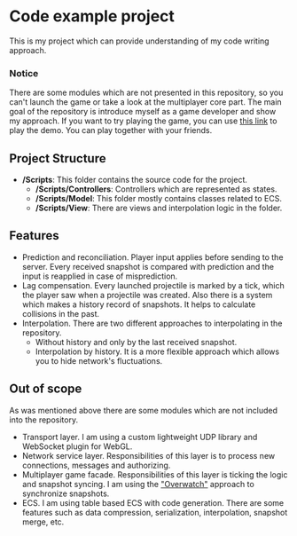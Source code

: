 # Code example project

This is my project which can provide understanding of my code writing approach.
### Notice

There are some modules which are not presented in this repository, so you can't launch the game or take a look at the multiplayer core part. The main goal of the repository is introduce myself as a game developer and show my approach. If you want to try playing the game, you can use [this link](http://18.189.28.22) to play the demo. You can play together with your friends.
## Project Structure

- **/Scripts**: This folder contains the source code for the project.
  - **/Scripts/Controllers**: Controllers which are represented as states.
  - **/Scripts/Model**: This folder mostly contains classes related to ECS.
  - **/Scripts/View**: There are views and interpolation logic in the folder.

## Features

- Prediction and reconciliation. Player input applies before sending to the server. Every received snapshot is compared with prediction and the input is reapplied in case of misprediction.
- Lag compensation. Every launched projectile is marked by a tick, which the player saw when a projectile was created. Also there is a system which makes a history record of snapshots. It helps to calculate collisions in the past.
- Interpolation. There are two different approaches to interpolating in the repository.
  - Without history and only by the last received snapshot.
  - Interpolation by history. It is a more flexible approach which allows you to hide network's fluctuations.

## Out of scope

As was mentioned above there are some modules which are not included into the repository. 

- Transport layer. I am using a custom lightweight UDP library and WebSocket plugin for WebGL.
- Network service layer. Responsibilities of this layer is to process new connections, messages and authorizing.
- Multiplayer game facade. Responsibilities of this layer is ticking the logic and snapshot syncing. I am using the ["Overwatch"](https://www.youtube.com/watch?v=zrIY0eIyqmI) approach to synchronize snapshots.
- ECS. I am using table based ECS with code generation. There are some features such as data compression, serialization, interpolation, snapshot merge, etc.


